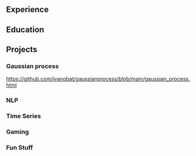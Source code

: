 ## Experience

## Education

## Projects
### Gaussian process
https://github.com/ivanobat/gaussianprocess/blob/main/gaussian_process.html
### NLP
### Time Series
### Gaming
### Fun Stuff
